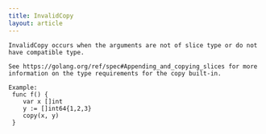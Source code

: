 ```yaml
---
title: InvalidCopy
layout: article
---
```

<!-- Copyright 2023 The Go Authors. All rights reserved.
     Use of this source code is governed by a BSD-style
     license that can be found in the LICENSE file. -->

<!-- Code generated by generrordocs.go; DO NOT EDIT. -->

```
InvalidCopy occurs when the arguments are not of slice type or do not
have compatible type.

See https://golang.org/ref/spec#Appending_and_copying_slices for more
information on the type requirements for the copy built-in.

Example:
 func f() {
 	var x []int
 	y := []int64{1,2,3}
 	copy(x, y)
 }
```

